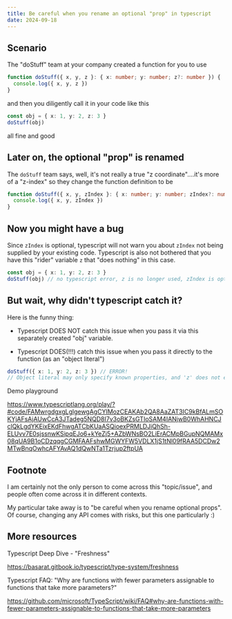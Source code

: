 ```yaml
---
title: Be careful when you rename an optional "prop" in typescript
date: 2024-09-18
---
```


## Scenario

The "doStuff" team at your company created a function for you to use

```typescript
function doStuff({ x, y, z }: { x: number; y: number; z?: number }) {
  console.log({ x, y, z })
}
```

and then you diligently call it in your code like this

```typescript
const obj = { x: 1, y: 2, z: 3 }
doStuff(obj)
```

all fine and good

## Later on, the optional "prop" is renamed

The `doStuff` team says, well, it's not really a true "z coordinate"....it's
more of a "z-index" so they change the function definition to be

```typescript
function doStuff({ x, y, zIndex }: { x: number; y: number; zIndex?: number }) {
  console.log({ x, y, zIndex })
}
```

## Now you might have a bug

Since `zIndex` is optional, typescript will not warn you about `zIndex` not
being supplied by your existing code. Typescript is also not bothered that you
have this "rider" variable `z` that "does nothing" in this case.

```typescript
const obj = { x: 1, y: 2, z: 3 }
doStuff(obj) // no typescript error, z is no longer used, zIndex is optional, and you don't get the behavior you want
```

## But wait, why didn't typescript catch it?

Here is the funny thing:

- Typescript DOES NOT catch this issue when you pass it via this separately
  created "obj" variable.

- Typescript DOES(!!!) catch this issue when you pass it directly to the
  function (as an "object literal")

```typescript
doStuff({ x: 1, y: 2, z: 3 }) // ERROR!
// Object literal may only specify known properties, and 'z' does not exist in type '{ x: number; y: number; zIndex?: number | undefined; }'.
```

Demo playground

https://www.typescriptlang.org/play/?#code/FAMwrgdgxgLglgewgAgCYIMozCEAKAb2QA8AaZAT3IC9kBfALmSOKYjAFsAjAUwCcA3JTadeg5NQD8I7v3oBKZsGTIoSAM4IANjwB0WhAHNCJclQkLgdYKEixEKdFhwgATCbKUaASQioexPRMLDJiQhSh-ELUvv7E0sjssnwKSipqEJo6+kYeZj5+AZbWNsBO2LiErACMpBGupNQMAMx08qUA9B1oCDzqqgCGMFAAFshwMGWYFW5VDLX1jS1tNl09fRAA5DCDw2MTwBnqOwhcAFYAvAQ1dQwNTa1Tzrjup2ftpUA

## Footnote

I am certainly not the only person to come across this "topic/issue", and people
often come across it in different contexts.

My particular take away is to "be careful when you rename optional props". Of
course, changing any API comes with risks, but this one particularly :)

## More resources

Typescript Deep Dive - "Freshness"

https://basarat.gitbook.io/typescript/type-system/freshness

Typescript FAQ: "Why are functions with fewer parameters assignable to functions
that take more parameters?"

https://github.com/microsoft/TypeScript/wiki/FAQ#why-are-functions-with-fewer-parameters-assignable-to-functions-that-take-more-parameters
